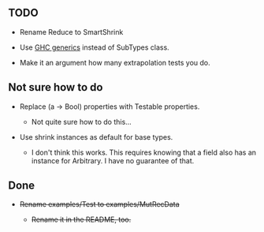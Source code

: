 TODO
-----------------------------------------------
* Rename Reduce to SmartShrink

* Use [GHC generics](http://www.haskell.org/ghc/docs/latest/html/users_guide/generic-programming.html)
  instead of SubTypes class.

* Make it an argument how many extrapolation tests you do.


Not sure how to do
-----------------------------------------------
* Replace (a -> Bool) properties with Testable properties.
  
  * Not quite sure how to do this...

* Use shrink instances as default for base types.
  
  * I don't think this works.  This requires knowing that a field also has an
    instance for Arbitrary.  I have no guarantee of that.


Done
-----------------------------------------------
* ~~Rename examples/Test to examples/MutRecData~~

  * ~~Rename it in the README, too.~~
